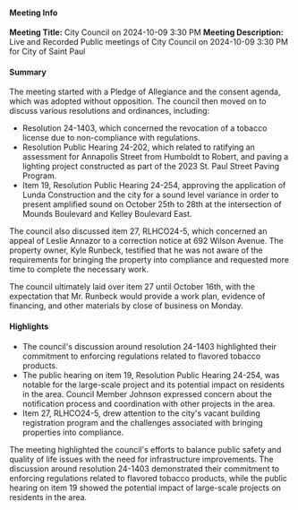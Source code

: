 #### Meeting Info
**Meeting Title:** City Council on 2024-10-09 3:30 PM
**Meeting Description:** Live and Recorded Public meetings of City Council on 2024-10-09 3:30 PM for City of Saint Paul

#### Summary

The meeting started with a Pledge of Allegiance and the consent agenda, which was adopted without opposition. The council then moved on to discuss various resolutions and ordinances, including:

* Resolution 24-1403, which concerned the revocation of a tobacco license due to non-compliance with regulations.
* Resolution Public Hearing 24-202, which related to ratifying an assessment for Annapolis Street from Humboldt to Robert, and paving a lighting project constructed as part of the 2023 St. Paul Street Paving Program.
* Item 19, Resolution Public Hearing 24-254, approving the application of Lunda Construction and the city for a sound level variance in order to present amplified sound on October 25th to 28th at the intersection of Mounds Boulevard and Kelley Boulevard East.

The council also discussed item 27, RLHCO24-5, which concerned an appeal of Leslie Annazor to a correction notice at 692 Wilson Avenue. The property owner, Kyle Runbeck, testified that he was not aware of the requirements for bringing the property into compliance and requested more time to complete the necessary work.

The council ultimately laid over item 27 until October 16th, with the expectation that Mr. Runbeck would provide a work plan, evidence of financing, and other materials by close of business on Monday.

#### Highlights

* The council's discussion around resolution 24-1403 highlighted their commitment to enforcing regulations related to flavored tobacco products.
* The public hearing on item 19, Resolution Public Hearing 24-254, was notable for the large-scale project and its potential impact on residents in the area. Council Member Johnson expressed concern about the notification process and coordination with other projects in the area.
* Item 27, RLHCO24-5, drew attention to the city's vacant building registration program and the challenges associated with bringing properties into compliance.

The meeting highlighted the council's efforts to balance public safety and quality of life issues with the need for infrastructure improvements. The discussion around resolution 24-1403 demonstrated their commitment to enforcing regulations related to flavored tobacco products, while the public hearing on item 19 showed the potential impact of large-scale projects on residents in the area.

